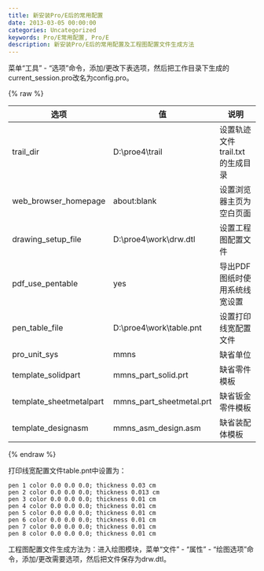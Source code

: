 ```yaml
---
title: 新安装Pro/E后的常用配置
date: 2013-03-05 00:00:00
categories: Uncategorized
keywords: Pro/E常用配置, Pro/E
description: 新安装Pro/E后的常用配置及工程图配置文件生成方法
---
```


菜单“工具” - “选项”命令，添加/更改下表选项，然后把工作目录下生成的current_session.pro改名为config.pro。

{% raw %}
<table>
	<thead>
		<tr>
			<th>选项</th>
			<th>值</th>
			<th>说明</th>
		</tr>
	</thead>
	<tbody>
		<tr>
			<td>trail_dir</td>
			<td>D:\proe4\trail</td>
			<td>设置轨迹文件trail.txt的生成目录</td>
		</tr>
		<tr>
			<td>web_browser_homepage</td>
			<td>about:blank</td>
			<td>设置浏览器主页为空白页面</td>
		</tr>
		<tr>
			<td>drawing_setup_file</td>
			<td>D:\proe4\work\drw.dtl</td>
			<td>设置工程图配置文件</td>
		</tr>
		<tr>
			<td>pdf_use_pentable</td>
			<td>yes</td>
			<td>导出PDF图纸时使用系统线宽设置</td>
		</tr>
		<tr>
			<td>pen_table_file</td>
			<td>D:\proe4\work\table.pnt</td>
			<td>设置打印线宽配置文件</td>
		</tr>
		<tr>
			<td>pro_unit_sys</td>
			<td>mmns</td>
			<td>缺省单位</td>
		</tr>
		<tr>
			<td>template_solidpart</td>
			<td>mmns_part_solid.prt</td>
			<td>缺省零件模板</td>
		</tr>
		<tr>
			<td>template_sheetmetalpart</td>
			<td>mmns_part_sheetmetal.prt</td>
			<td>缺省钣金零件模板</td>
		</tr>
		<tr>
			<td>template_designasm</td>
			<td>mmns_asm_design.asm</td>
			<td>缺省装配体模板</td>
		</tr>
	</tbody>
</table>
{% endraw %}

打印线宽配置文件table.pnt中设置为：

```
pen 1 color 0.0 0.0 0.0; thickness 0.03 cm
pen 2 color 0.0 0.0 0.0; thickness 0.013 cm
pen 3 color 0.0 0.0 0.0; thickness 0.01 cm
pen 4 color 0.0 0.0 0.0; thickness 0.01 cm
pen 5 color 0.0 0.0 0.0; thickness 0.01 cm
pen 6 color 0.0 0.0 0.0; thickness 0.01 cm
pen 7 color 0.0 0.0 0.0; thickness 0.01 cm
pen 8 color 0.0 0.0 0.0; thickness 0.01 cm
```

工程图配置文件生成方法为：进入绘图模块，菜单“文件” - “属性” - “绘图选项”命令，添加/更改需要选项，然后把文件保存为drw.dtl。
